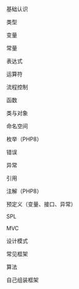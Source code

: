 基础认识

类型

变量

常量

表达式

运算符

流程控制

函数

类与对象

命名空间

枚举（PHP8）

错误

异常

引用

注解（PHP8）

预定义（变量、接口、异常）

SPL

MVC

设计模式

常见框架

算法

自己组装框架